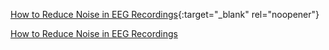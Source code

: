 [How to Reduce Noise in EEG Recordings](https://mentalab.com/insights/how-to-reduce-noise-in-eeg-recordings/4/2021){:target="_blank" rel="noopener"}

<a href="https://mentalab.com/insights/how-to-reduce-noise-in-eeg-recordings/4/2021" target="_blank" rel="noopener">How to Reduce Noise in EEG Recordings</a>
